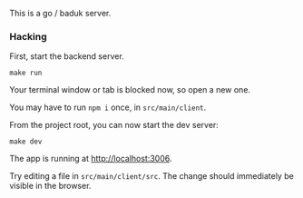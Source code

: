 This is a go / baduk server.

### Hacking

First, start the backend server.

```
make run
```

Your terminal window or tab is blocked now, so open a new one.

You may have to run `npm i` once, in `src/main/client`.

From the project root, you can now start the dev server:

```
make dev
```

The app is running at [http://localhost:3006](http://localhost:3006/app).

Try editing a file in `src/main/client/src`.
The change should immediately be visible in the browser.
